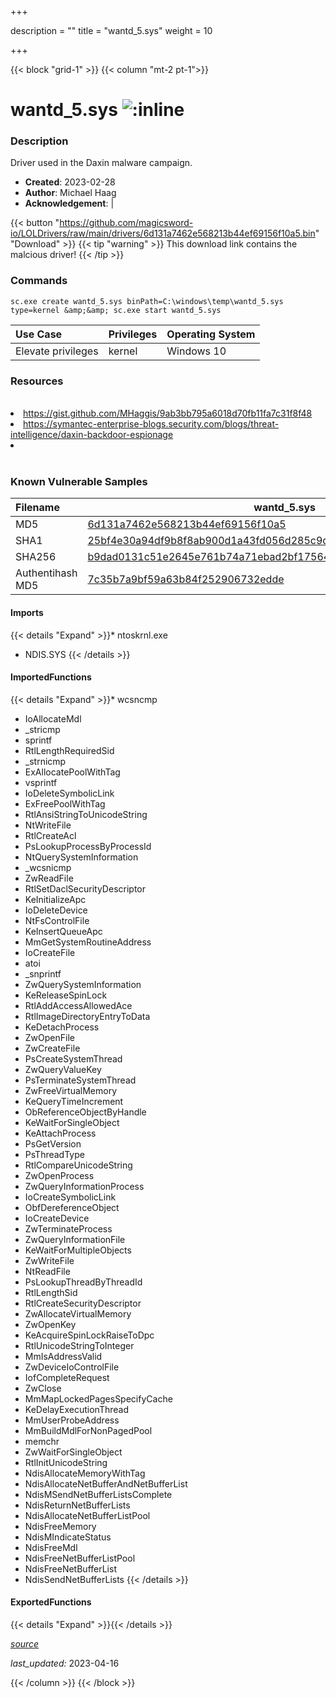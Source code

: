+++

description = ""
title = "wantd_5.sys"
weight = 10

+++


{{< block "grid-1" >}}
{{< column "mt-2 pt-1">}}


# wantd_5.sys ![:inline](/images/twitter_verified.png) 


### Description

Driver used in the Daxin malware campaign.

- **Created**: 2023-02-28
- **Author**: Michael Haag
- **Acknowledgement**:  | [](https://twitter.com/)

{{< button "https://github.com/magicsword-io/LOLDrivers/raw/main/drivers/6d131a7462e568213b44ef69156f10a5.bin" "Download" >}}
{{< tip "warning" >}}
This download link contains the malcious driver!
{{< /tip >}}

### Commands

```
sc.exe create wantd_5.sys binPath=C:\windows\temp\wantd_5.sys type=kernel &amp;&amp; sc.exe start wantd_5.sys
```

| Use Case | Privileges | Operating System | 
|:---- | ---- | ---- |
| Elevate privileges | kernel | Windows 10 |

### Resources
<br>
<li><a href="https://gist.github.com/MHaggis/9ab3bb795a6018d70fb11fa7c31f8f48">https://gist.github.com/MHaggis/9ab3bb795a6018d70fb11fa7c31f8f48</a></li>
<li><a href="https://symantec-enterprise-blogs.security.com/blogs/threat-intelligence/daxin-backdoor-espionage">https://symantec-enterprise-blogs.security.com/blogs/threat-intelligence/daxin-backdoor-espionage</a></li>
<li><a href=""></a></li>
<br>

### Known Vulnerable Samples

| Filename | wantd_5.sys |
|:---- | ---- | 
| MD5 | <a href="https://www.virustotal.com/gui/file/6d131a7462e568213b44ef69156f10a5">6d131a7462e568213b44ef69156f10a5</a> |
| SHA1 | <a href="https://www.virustotal.com/gui/file/25bf4e30a94df9b8f8ab900d1a43fd056d285c9d">25bf4e30a94df9b8f8ab900d1a43fd056d285c9d</a> |
| SHA256 | <a href="https://www.virustotal.com/gui/file/b9dad0131c51e2645e761b74a71ebad2bf175645fa9f42a4ab0e6921b83306e3">b9dad0131c51e2645e761b74a71ebad2bf175645fa9f42a4ab0e6921b83306e3</a> |
| Authentihash MD5 | <a href="https://www.virustotal.com/gui/search/authentihash%253A7c35b7a9bf59a63b84f252906732edde">7c35b7a9bf59a63b84f252906732edde</a> || Authentihash SHA1 | <a href="https://www.virustotal.com/gui/search/authentihash%253Aea0d2851b890d39d85bfb0dd1404c87f73aed47f">ea0d2851b890d39d85bfb0dd1404c87f73aed47f</a> || Authentihash SHA256 | <a href="https://www.virustotal.com/gui/search/authentihash%253A448a507774886c1745beaa86cd0867d93f142f5d2b58d452c5a8250d93359779">448a507774886c1745beaa86cd0867d93f142f5d2b58d452c5a8250d93359779</a> || Publisher | Anhua Xinda (Beijing) Technology Co., Ltd. || Signature | T, h, e,  , d, i, g, i, t, a, l,  , s, i, g, n, a, t, u, r, e,  , o, f,  , t, h, e,  , o, b, j, e, c, t,  , d, i, d,  , n, o, t,  , v, e, r, i, f, y, .   || Date | 8:23 PM 2/28/2022 || Company | Microsoft Corporation || Description | WAN Transport Driver || Product | Microsoft Windows Operating System || OriginalFilename | wantd.sys |
#### Imports
{{< details "Expand" >}}* ntoskrnl.exe
* NDIS.SYS
{{< /details >}}
#### ImportedFunctions
{{< details "Expand" >}}* wcsncmp
* IoAllocateMdl
* _stricmp
* sprintf
* RtlLengthRequiredSid
* _strnicmp
* ExAllocatePoolWithTag
* vsprintf
* IoDeleteSymbolicLink
* ExFreePoolWithTag
* RtlAnsiStringToUnicodeString
* NtWriteFile
* RtlCreateAcl
* PsLookupProcessByProcessId
* NtQuerySystemInformation
* _wcsnicmp
* ZwReadFile
* RtlSetDaclSecurityDescriptor
* KeInitializeApc
* IoDeleteDevice
* NtFsControlFile
* KeInsertQueueApc
* MmGetSystemRoutineAddress
* IoCreateFile
* atoi
* _snprintf
* ZwQuerySystemInformation
* KeReleaseSpinLock
* RtlAddAccessAllowedAce
* RtlImageDirectoryEntryToData
* KeDetachProcess
* ZwOpenFile
* ZwCreateFile
* PsCreateSystemThread
* ZwQueryValueKey
* PsTerminateSystemThread
* ZwFreeVirtualMemory
* KeQueryTimeIncrement
* ObReferenceObjectByHandle
* KeWaitForSingleObject
* KeAttachProcess
* PsGetVersion
* PsThreadType
* RtlCompareUnicodeString
* ZwOpenProcess
* ZwQueryInformationProcess
* IoCreateSymbolicLink
* ObfDereferenceObject
* IoCreateDevice
* ZwTerminateProcess
* ZwQueryInformationFile
* KeWaitForMultipleObjects
* ZwWriteFile
* NtReadFile
* PsLookupThreadByThreadId
* RtlLengthSid
* RtlCreateSecurityDescriptor
* ZwAllocateVirtualMemory
* ZwOpenKey
* KeAcquireSpinLockRaiseToDpc
* RtlUnicodeStringToInteger
* MmIsAddressValid
* ZwDeviceIoControlFile
* IofCompleteRequest
* ZwClose
* MmMapLockedPagesSpecifyCache
* KeDelayExecutionThread
* MmUserProbeAddress
* MmBuildMdlForNonPagedPool
* memchr
* ZwWaitForSingleObject
* RtlInitUnicodeString
* NdisAllocateMemoryWithTag
* NdisAllocateNetBufferAndNetBufferList
* NdisMSendNetBufferListsComplete
* NdisReturnNetBufferLists
* NdisAllocateNetBufferListPool
* NdisFreeMemory
* NdisMIndicateStatus
* NdisFreeMdl
* NdisFreeNetBufferListPool
* NdisFreeNetBufferList
* NdisSendNetBufferLists
{{< /details >}}
#### ExportedFunctions
{{< details "Expand" >}}{{< /details >}}



[*source*](https://github.com/magicsword-io/LOLDrivers/tree/main/yaml/wantd_5.yaml)

*last_updated:* 2023-04-16








{{< /column >}}
{{< /block >}}
